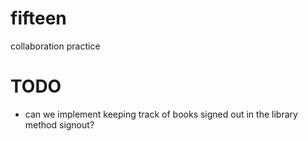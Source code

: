 # fifteen
collaboration practice

# TODO
- can we implement keeping track of books signed out in the library method signout?